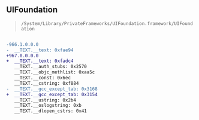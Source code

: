 ## UIFoundation

> `/System/Library/PrivateFrameworks/UIFoundation.framework/UIFoundation`

```diff

-966.1.0.0.0
-  __TEXT.__text: 0xfae94
+967.0.0.0.0
+  __TEXT.__text: 0xfadc4
   __TEXT.__auth_stubs: 0x2570
   __TEXT.__objc_methlist: 0xaa5c
   __TEXT.__const: 0x6ec
   __TEXT.__cstring: 0xf884
-  __TEXT.__gcc_except_tab: 0x3168
+  __TEXT.__gcc_except_tab: 0x3154
   __TEXT.__ustring: 0x2b4
   __TEXT.__oslogstring: 0xb
   __TEXT.__dlopen_cstrs: 0x41

```
